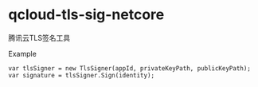 # qcloud-tls-sig-netcore
腾讯云TLS签名工具


Example
```
var tlsSigner = new TlsSigner(appId, privateKeyPath, publicKeyPath);
var signature = tlsSigner.Sign(identity);
```